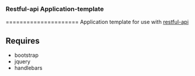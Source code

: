 ### Restful-api Application-template
=====================
Application template for use with [restful-api](https://github.com/ouinformatics/restful-api)

## Requires 
* bootstrap
* jquery
* handlebars
